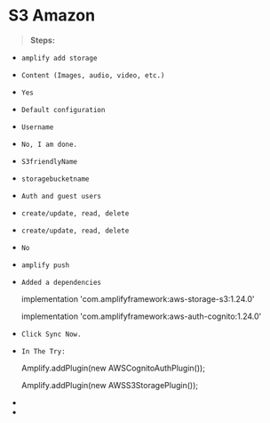 # S3 Amazon

>**Steps:**

* `amplify add storage`
* `Content (Images, audio, video, etc.)`
* `Yes`
* `Default configuration`
* `Username`
* `No, I am done.`
* `S3friendlyName`
* `storagebucketname`
* `Auth and guest users`
* `create/update, read, delete`
* `create/update, read, delete`
* `No`
* `amplify push`
* `Added a dependencies` 

    implementation 'com.amplifyframework:aws-storage-s3:1.24.0'
    
    implementation 'com.amplifyframework:aws-auth-cognito:1.24.0'

* `Click Sync Now.`
* `In The Try:`

    Amplify.addPlugin(new AWSCognitoAuthPlugin());
    
    Amplify.addPlugin(new AWSS3StoragePlugin());

* 
* 